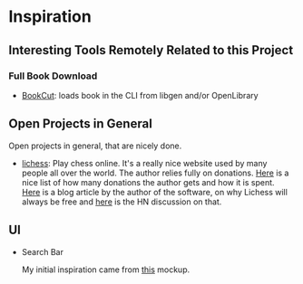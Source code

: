 # Inspiration

## Interesting Tools Remotely Related to this Project

### Full Book Download

- [BookCut][1]: loads book in the CLI from libgen and/or OpenLibrary

## Open Projects in General

Open projects in general, that are nicely done.

- [lichess][2]: Play chess online. It's a really nice website used by many people all over the world. The author relies
  fully on donations. [Here][3] is a nice list of how many donations the author gets and how it is spent. [Here][4] is
  a blog article by the author of the software, on why Lichess will always be free and [here][5] is the HN discussion
  on that.
  
## UI

- Search Bar

  My initial inspiration came from [this][6] mockup.

[1]: https://github.com/costis94/bookcut

[2]: https://lichess.org/

[3]: https://docs.google.com/spreadsheets/d/1Si3PMUJGR9KrpE5lngSkHLJKJkb0ZuI4/preview

[4]: https://lichess.org/blog/YF-ZORQAACAA89PI/why-lichess-will-always-be-free.

[5]: https://news.ycombinator.com/item?id=26910579

[6]: https://dribbble.com/shots/15103908-Source-Find-Products/attachments/6836716?mode=media